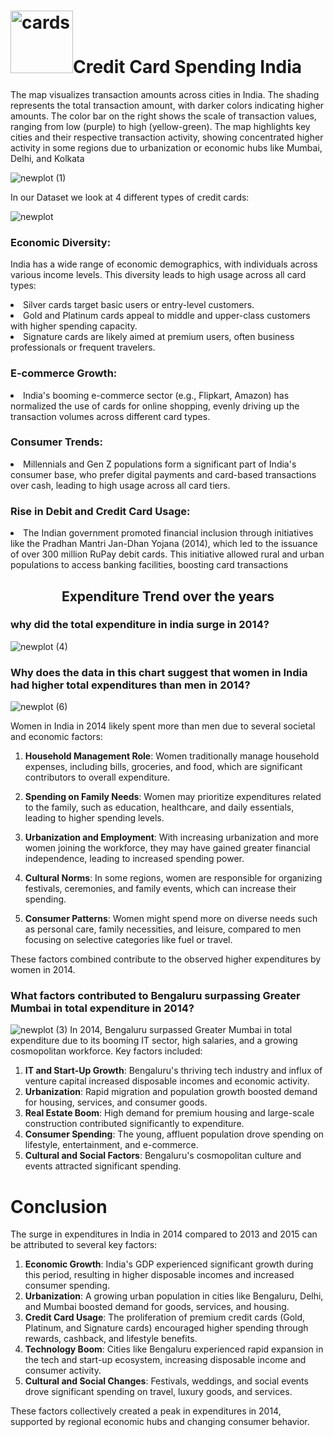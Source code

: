 # <img src="https://github.com/user-attachments/assets/5075ac52-7e3b-4e80-842d-ff075c325a77" alt="cards" width="100" height="100" />Credit Card Spending India  


The map visualizes transaction amounts across cities in India. The shading represents the total transaction amount, with darker colors indicating higher amounts. The color bar on the right shows the scale of transaction values, ranging from low (purple) to high (yellow-green).
The map highlights key cities and their respective transaction activity, showing concentrated higher activity in some regions due to urbanization or economic hubs like Mumbai, Delhi, and Kolkata

![newplot (1)](https://github.com/user-attachments/assets/289cb880-0372-451c-af78-f9d277f4c877)

In our Dataset we look at 4 different types of credit cards:

![newplot](https://github.com/user-attachments/assets/13af201c-e6cc-4358-9337-f4cd736d0000)

### Economic Diversity:

India has a wide range of economic demographics, with individuals across various income levels. This diversity leads to high usage across all card types:
<li>Silver cards target basic users or entry-level customers.</li>
<li>Gold and Platinum cards appeal to middle and upper-class customers with higher spending capacity.</li>
<li>Signature cards are likely aimed at premium users, often business professionals or frequent travelers.</li>  

### E-commerce Growth:
<li>India's booming e-commerce sector (e.g., Flipkart, Amazon) has normalized the use of cards for online shopping, evenly driving up the transaction volumes across different card types.</li>

### Consumer Trends:
<li>Millennials and Gen Z populations form a significant part of India's consumer base, who prefer digital payments and card-based transactions over cash, leading to high usage across all card tiers.</li>

### Rise in Debit and Credit Card Usage: 
<li>The Indian government promoted financial inclusion through initiatives like the Pradhan Mantri Jan-Dhan Yojana (2014), which led to the issuance of over 300 million RuPay debit cards. This initiative allowed rural and urban populations to access banking facilities, boosting card transactions</li>


## <p align="center"> Expenditure Trend over the years </p> 

### why did the total expenditure in india surge in 2014?
![newplot (4)](https://github.com/user-attachments/assets/f3ef7fa8-f283-4065-83e1-cad217957de4)

### Why does the data in this chart suggest that women in India had higher total expenditures than men in 2014?

![newplot (6)](https://github.com/user-attachments/assets/f795a2b1-3c0a-494b-9f35-b7267c032512)

Women in India in 2014 likely spent more than men due to several societal and economic factors:  

1. **Household Management Role**: Women traditionally manage household expenses, including bills, groceries, and food, which are significant contributors to overall expenditure.  

2. **Spending on Family Needs**: Women may prioritize expenditures related to the family, such as education, healthcare, and daily essentials, leading to higher spending levels.  

3. **Urbanization and Employment**: With increasing urbanization and more women joining the workforce, they may have gained greater financial independence, leading to increased spending power.  

4. **Cultural Norms**: In some regions, women are responsible for organizing festivals, ceremonies, and family events, which can increase their spending.  

5. **Consumer Patterns**: Women might spend more on diverse needs such as personal care, family necessities, and leisure, compared to men focusing on selective categories like fuel or travel.  

These factors combined contribute to the observed higher expenditures by women in 2014.

### What factors contributed to Bengaluru surpassing Greater Mumbai in total expenditure in 2014?

![newplot (3)](https://github.com/user-attachments/assets/eb008424-9862-479d-8be1-e7bb4b6a41e7)
In 2014, Bengaluru surpassed Greater Mumbai in total expenditure due to its booming IT sector, high salaries, and a growing cosmopolitan workforce. Key factors included:  

1. **IT and Start-Up Growth**: Bengaluru's thriving tech industry and influx of venture capital increased disposable incomes and economic activity.  
2. **Urbanization**: Rapid migration and population growth boosted demand for housing, services, and consumer goods.  
3. **Real Estate Boom**: High demand for premium housing and large-scale construction contributed significantly to expenditure.  
4. **Consumer Spending**: The young, affluent population drove spending on lifestyle, entertainment, and e-commerce.  
5. **Cultural and Social Factors**: Bengaluru's cosmopolitan culture and events attracted significant spending.  


# Conclusion
The surge in expenditures in India in 2014 compared to 2013 and 2015 can be attributed to several key factors:  

1. **Economic Growth**: India's GDP experienced significant growth during this period, resulting in higher disposable incomes and increased consumer spending.  
2. **Urbanization**: A growing urban population in cities like Bengaluru, Delhi, and Mumbai boosted demand for goods, services, and housing.  
3. **Credit Card Usage**: The proliferation of premium credit cards (Gold, Platinum, and Signature cards) encouraged higher spending through rewards, cashback, and lifestyle benefits.  
4. **Technology Boom**: Cities like Bengaluru experienced rapid expansion in the tech and start-up ecosystem, increasing disposable income and consumer activity.  
5. **Cultural and Social Changes**: Festivals, weddings, and social events drove significant spending on travel, luxury goods, and services.  

These factors collectively created a peak in expenditures in 2014, supported by regional economic hubs and changing consumer behavior.
